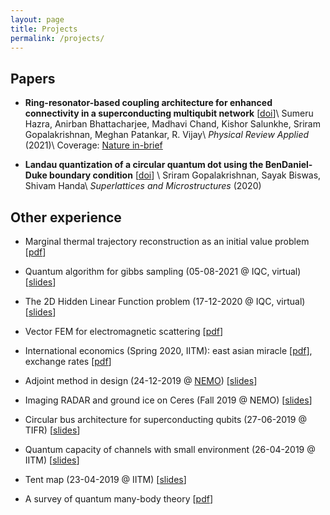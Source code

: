 ```yaml
---
layout: page
title: Projects
permalink: /projects/
---
```


## Papers

- **Ring-resonator-based coupling architecture for enhanced connectivity in a superconducting multiqubit network** \[[doi](https://journals.aps.org/prapplied/abstract/10.1103/PhysRevApplied.16.024018?ft=1)\]\\
  Sumeru Hazra, Anirban Bhattacharjee, Madhavi Chand, Kishor Salunkhe, Sriram Gopalakrishnan, Meghan Patankar, R. Vijay\\
  *Physical Review Applied* (2021)\\
  Coverage: [Nature in-brief](https://www.nature.com/articles/s41578-021-00373-1)

- **Landau quantization of a circular quantum dot using the BenDaniel-Duke boundary condition** \[[doi](https://doi.org/10.1016/j.spmi.2020.106693)\] \\
  Sriram Gopalakrishnan, Sayak Biswas, Shivam Handa\\
  *Superlattices and Microstructures* (2020)

## Other experience

- Marginal thermal trajectory reconstruction as an initial value problem \[[pdf](https://sriramgkn.github.io/reports/Report_ram_revision1.pdf)\]

- Quantum algorithm for gibbs sampling (05-08-2021 @ IQC, virtual) \[[slides](https://sriramgkn.github.io/reports/Gibbs_pres.pdf)\]

- The 2D Hidden Linear Function problem (17-12-2020 @ IQC, virtual) \[[slides](https://sriramgkn.github.io/reports/2D_HLF.pdf)\]

- Vector FEM for electromagnetic scattering \[[pdf](https://sriramgkn.github.io/reports/Sriram_thesis_final.pdf)\]

- International economics (Spring 2020, IITM): east asian miracle \[[pdf](https://sriramgkn.github.io/reports/East_Asian_Miracle.pdf)\], exchange rates \[[pdf](https://sriramgkn.github.io/reports/International_Economics.pdf)\]

- Adjoint method in design (24-12-2019 @ [NEMO](http://www.ee.iitm.ac.in/~uday/nemo.html)) \[[slides](https://sriramgkn.github.io/reports/Adjoint_method.pdf)\]

- Imaging RADAR and ground ice on Ceres (Fall 2019 @ NEMO) \[[slides](https://sriramgkn.github.io/reports/Ceres.pdf)\]

- Circular bus architecture for superconducting qubits (27-06-2019 @ TIFR) \[[slides](https://sriramgkn.github.io/reports/VSRP_presentation_Sriram.pdf)\]

- Quantum capacity of channels with small environment (26-04-2019 @ IITM) \[[slides](https://sriramgkn.github.io/reports/Adv_QCQI_pres.pdf)\]

- Tent map (23-04-2019 @ IITM) \[[slides](https://sriramgkn.github.io/reports/Tent_map_pres.pdf)\]

- A survey of quantum many-body theory \[[pdf](https://sriramgkn.github.io/reports/Many_body_theory.pdf)\]
